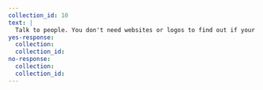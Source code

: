 ```yaml
---
collection_id: 10
text: |
  Talk to people. You don't need websites or logos to find out if your idea is good and who might benefit from it.
yes-response:
  collection: 
  collection_id: 
no-response:
  collection:
  collection_id:
---
```

